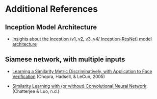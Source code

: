 # Additional References

## Inception Model Architecture

* [Insights about the Inception (v1, v2, v3, v4/ Inception-ResNet) model architecture](https://towardsdatascience.com/a-simple-guide-to-the-versions-of-the-inception-network-7fc52b863202)

## Siamese network, with multiple inputs

* [Learning a Similarity Metric Discriminatively, with Application to Face Verification](http://yann.lecun.com/exdb/publis/pdf/chopra-05.pdf) (Chopra, Hadsell, & LeCun, 2005)

* [Similarity Learning with (or without) Convolutional Neural Network](http://slazebni.cs.illinois.edu/spring17/lec09_similarity.pdf) (Chatterjee & Luo, n.d.)
